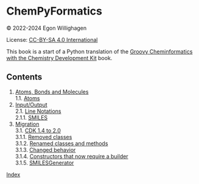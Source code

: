 <!--- THIS FILE IS AUTOGENERATED. DO NOT EDIT IT. -->

<script type="application/ld+json">
{
  "@context": "http://schema.org",
  "@type": "Book",
  "inLanguage": "en-US",
  "name": "chempyformatics",
  "publisher": {
    "@type": "Organization",
    "name": "GitHub"
  },
  "copyrightYear": "2022-2024",
  "discussionUrl": "https://github.com/egonw/chempyformatics/discussions"
}
</script>

# ChemPyFormatics

© 2022-2024 Egon Willighagen

License: [CC-BY-SA 4.0 International](https://creativecommons.org/licenses/by-sa/4.0/)

This book is a start of a Python translation of the
[Groovy Cheminformatics with the Chemistry Development Kit](https://egonw.github.io/cdkbook/) book.

## Contents

1. [Atoms, Bonds and Molecules](atomsbonds.md) <br />
1.1. [Atoms](atomsbonds.md#atoms) <br />
2. [Input/Output](io.md) <br />
2.1. [Line Notations](io.md#line-notations) <br />
2.1.1. [SMILES](io.md#smiles) <br />
3. [Migration](migration.md) <br />
3.1. [CDK 1.4 to 2.0](migration.md#cdk-14-to-20) <br />
3.1.1. [Removed classes](migration.md#removed-classes) <br />
3.1.2. [Renamed classes and methods](migration.md#renamed-classes-and-methods) <br />
3.1.3. [Changed behavior](migration.md#changed-behavior) <br />
3.1.4. [Constructors that now require a builder](migration.md#constructors-that-now-require-a-builder) <br />
3.1.5. [SMILESGenerator](migration.md#smilesgenerator) <br />

[Index](indexList.md) <br />
